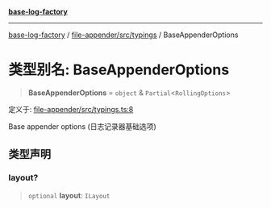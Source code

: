 [**base-log-factory**](../../../../index.md)

***

[base-log-factory](../../../../index.md) / [file-appender/src/typings](../index.md) / BaseAppenderOptions

# 类型别名: BaseAppenderOptions

> **BaseAppenderOptions** = `object` & `Partial`\<`RollingOptions`\>

定义于: [file-appender/src/typings.ts:8](https://github.com/fengxinming/log-base/blob/2c3efcb178d7ddc2410225a9c002fea10b6d1b2d/packages/file-appender/src/typings.ts#L8)

Base appender options (日志记录器基础选项)

## 类型声明

### layout?

> `optional` **layout**: `ILayout`
